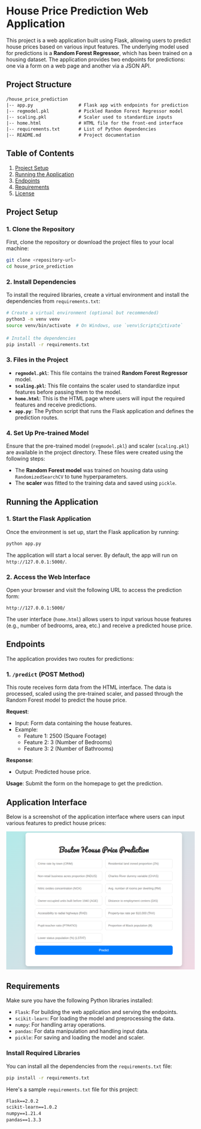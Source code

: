 
# House Price Prediction Web Application

This project is a web application built using Flask, allowing users to predict house prices based on various input features. The underlying model used for predictions is a **Random Forest Regressor**, which has been trained on a housing dataset. The application provides two endpoints for predictions: one via a form on a web page and another via a JSON API.

## Project Structure
```
/house_price_prediction
|-- app.py                 # Flask app with endpoints for prediction
|-- regmodel.pkl           # Pickled Random Forest Regressor model
|-- scaling.pkl            # Scaler used to standardize inputs
|-- home.html              # HTML file for the front-end interface
|-- requirements.txt       # List of Python dependencies
|-- README.md              # Project documentation
```

## Table of Contents
1. [Project Setup](#project-setup)
2. [Running the Application](#running-the-application)
3. [Endpoints](#endpoints)
4. [Requirements](#requirements)
5. [License](#license)

## Project Setup

### 1. Clone the Repository
First, clone the repository or download the project files to your local machine:
```bash
git clone <repository-url>
cd house_price_prediction
```

### 2. Install Dependencies
To install the required libraries, create a virtual environment and install the dependencies from `requirements.txt`:
```bash
# Create a virtual environment (optional but recommended)
python3 -m venv venv
source venv/bin/activate  # On Windows, use `venv\Scriptsctivate`

# Install the dependencies
pip install -r requirements.txt
```

### 3. Files in the Project
- **`regmodel.pkl`**: This file contains the trained **Random Forest Regressor** model.
- **`scaling.pkl`**: This file contains the scaler used to standardize input features before passing them to the model.
- **`home.html`**: This is the HTML page where users will input the required features and receive predictions.
- **`app.py`**: The Python script that runs the Flask application and defines the prediction routes.

### 4. Set Up Pre-trained Model
Ensure that the pre-trained model (`regmodel.pkl`) and scaler (`scaling.pkl`) are available in the project directory. These files were created using the following steps:
- The **Random Forest model** was trained on housing data using `RandomizedSearchCV` to tune hyperparameters.
- The **scaler** was fitted to the training data and saved using `pickle`.

## Running the Application

### 1. Start the Flask Application
Once the environment is set up, start the Flask application by running:
```bash
python app.py
```

The application will start a local server. By default, the app will run on `http://127.0.0.1:5000/`.

### 2. Access the Web Interface
Open your browser and visit the following URL to access the prediction form:
```
http://127.0.0.1:5000/
```

The user interface (`home.html`) allows users to input various house features (e.g., number of bedrooms, area, etc.) and receive a predicted house price.

## Endpoints

The application provides two routes for predictions:

### 1. `/predict` (POST Method)
This route receives form data from the HTML interface. The data is processed, scaled using the pre-trained scaler, and passed through the Random Forest model to predict the house price.

**Request**:
- Input: Form data containing the house features.
- Example:
  - Feature 1: 2500 (Square Footage)
  - Feature 2: 3 (Number of Bedrooms)
  - Feature 3: 2 (Number of Bathrooms)
  
**Response**:
- Output: Predicted house price.

**Usage**: Submit the form on the homepage to get the prediction.

## Application Interface

Below is a screenshot of the application interface where users can input various features to predict house prices:

![Boston House Price Prediction Interface](image.png)


## Requirements

Make sure you have the following Python libraries installed:
- `Flask`: For building the web application and serving the endpoints.
- `scikit-learn`: For loading the model and preprocessing the data.
- `numpy`: For handling array operations.
- `pandas`: For data manipulation and handling input data.
- `pickle`: For saving and loading the model and scaler.
  
### Install Required Libraries
You can install all the dependencies from the `requirements.txt` file:
```bash
pip install -r requirements.txt
```

Here's a sample `requirements.txt` file for this project:
```txt
Flask==2.0.2
scikit-learn==1.0.2
numpy==1.21.4
pandas==1.3.3
```

